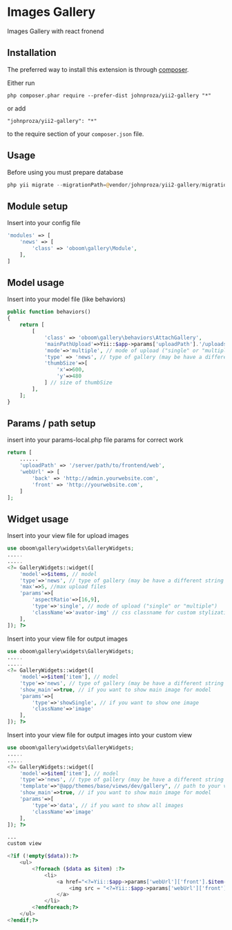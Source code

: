 Images Gallery
==============
Images Gallery with react fronend

Installation
------------

The preferred way to install this extension is through [composer](http://getcomposer.org/download/).

Either run

```
php composer.phar require --prefer-dist johnproza/yii2-gallery "*"
```

or add

```
"johnproza/yii2-gallery": "*"
```

to the require section of your `composer.json` file.


Usage
-----

Before using you must prepare database
```php
php yii migrate --migrationPath=@vendor/johnproza/yii2-gallery/migrations 
```

Module setup
------------

Insert into your config file
```php
'modules' => [
    'news' => [
        'class' => 'oboom\gallery\Module',
    ],
]
```

Model usage
------------

Insert into your model file (like behaviors)
```php
public function behaviors()
{
    return [
        [
            'class' => 'oboom\gallery\behaviors\AttachGallery',
            'mainPathUpload'=>Yii::$app->params['uploadPath'].'/uploads',
            'mode'=>'multiple', // mode of upload ("single" or "multiple")
            'type' => 'news', // type of gallery (may be have a different string value)
            'thumbSize'=>[ 
                'x'=>600, 
                'y'=>480
            ] // size of thumbSize
        ],
    ];
}
```

Params / path setup
------------

insert into your params-local.php file params for correct work

```php
return [
    ......
    'uploadPath' => '/server/path/to/frontend/web',
    'webUrl' => [
        'back' => 'http://admin.yourwebsite.com',
        'front' => 'http://yourwebsite.com',
    ]
];
```

Widget usage
------------

Insert into your view file for upload images
```php
use oboom\gallery\widgets\GalleryWidgets;
.....
.....
<?= GalleryWidgets::widget([
    'model'=>$items, // model 
    'type'=>'news', // type of gallery (may be have a different string value)
    'max'=>5, //max upload files
    'params'=>[
        'aspectRatio'=>[16,9],
        'type'=>'single', // mode of upload ("single" or "multiple")
        'className'=>'avator-img' // css classname for custom stylization
    ],
]); ?>
```

Insert into your view file for output images
```php
use oboom\gallery\widgets\GalleryWidgets;
.....
.....
<?= GalleryWidgets::widget([
    'model'=>$item['item'], // model
    'type'=>'news', // type of gallery (may be have a different string value)
    'show_main'=>true, // if you want to show main image for model
    'params'=>[
        'type'=>'showSingle', // if you want to show one image
        'className'=>'image'
    ],
]); ?>
```

Insert into your view file for output images into your custom view
```php
use oboom\gallery\widgets\GalleryWidgets;
.....
.....
<?= GalleryWidgets::widget([
    'model'=>$item['item'], // model
    'type'=>'news', // type of gallery (may be have a different string value)
    'template'=>"@app/themes/base/views/dev/gallery", // path to your view
    'show_main'=>true, // if you want to show main image for model
    'params'=>[
        'type'=>'data', // if you want to show all images
        'className'=>'image'
    ],
]); ?>

...
custom view

<?if (!empty($data)):?>
    <ul>
        <?foreach ($data as $item) :?>
            <li>
                <a href="<?=Yii::$app->params['webUrl']['front'].$item->path;?>">
                    <img src = "<?=Yii::$app->params['webUrl']['front'].$item->thumb_path;?>"  <?= $className!=null ? "class=".$className : false ;?> />
                </a>
            </li>
        <?endforeach;?>
    </ul>
<?endif;?>

```
